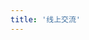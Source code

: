 ```yaml
---
title: '线上交流'
---
```


<script setup>
  import TheOnlineCommunication from "@/views/community/TheOnlineCommunication.vue"
</script>

<TheOnlineCommunication />
